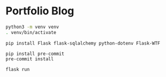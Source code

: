# Portfolio Blog

```zsh
python3 -m venv venv
. venv/bin/activate
```

```zhs
pip install Flask flask-sqlalchemy python-dotenv Flask-WTF
```

```zhs
pip install pre-commit
pre-commit install
```

```zhs
flask run
```